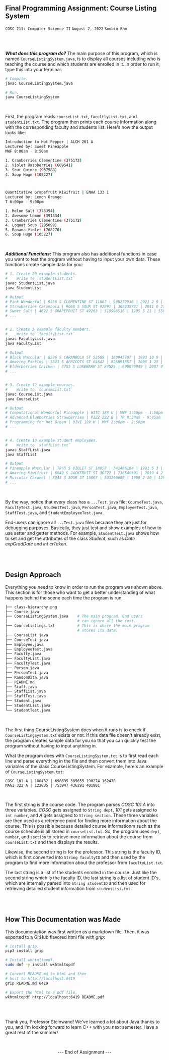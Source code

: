 ## Final Programming Assignment: Course Listing System<br>
`COSC 211: Computer Science II`
`August 2, 2022`
`Soobin Rho`

<br>
<br>

***What does this program do?***
The main purpose of this program,
which is named `CourseListingSystem.java`, is to
display all courses including
who is teaching the course and
which students are enrolled in it.
In order to run it, type this
into your terminal:

```bash
# Compile.
javac CourseListingSystem.java

# Run.
java CourseListingSystem
```

<br>

First, the program reads `courseList.txt`,
`facultlyList.txt`, and `studentList.txt`.
The program then prints each course information
along with the corresponding faculty and students list.
Here's how the output looks like:

```bash
Introduction to Hot Pepper | ALCH 201 A
Lectured by: Sweet Pineapple
MWF 8:00am - 8:50am

1. Cranberries Clementine (375172)
2. Violet Raspberries (609541)
3. Sour Quince (967588)
4. Soup Huge (105227)



Quantitative Grapefruit Kiwifruit | ENHA 133 I
Lectured by: Lemon Orange
T 6:00pm - 9:00pm

1. Melon Salt (373394)
2. Awesome Lemon (391334)
3. Cranberries Clementine (375172)
4. Loquat Soup (295099)
5. Banana Violet (768270)
6. Soup Huge (105227)
```

<br>

***Additional Functions:***
This program also has additional functions
in case you want to test the program
without having to input your own data.
These functions create sample data for you:

```bash
# 1. Create 20 example students.
#    Write to `studentList.txt`
javac StudentList.java
java StudentList

# Output
# Pink Wonderful | 9556 S CLEMENTINE ST 11867 | 908272936 | 2021 2 9 | 274769 | 2039 2 3 | 2043 2 5 | 101 | 101 | 13
# Strawberries Carambola | 9068 S SOUR ST 92891 | 368235721 | 2011 0 23 | 842367 | 2029 0 1 | 2033 0 2 | 46 | 23 | 16
# Sweet Salt | 4622 S GRAPEFRUIT ST 49263 | 510996516 | 1995 5 21 | 550459 | 2013 5 5 | 2017 5 4 | 34 | 18 | 15
# ...


# 2. Create 5 example faculty members.
#    Write to `facultyList.txt`
javac FacultyList.java
java FacultyList

# Output
# Black Muscular | 8596 S CARAMBOLA ST 52509 | 180945707 | 1993 10 9 | 533097 | 2027 10 4 | Acerola Wizard | WIZA | 1891825
# Amazing Pickles | 3823 S APRICOTS ST 64642 | 826891857 | 2005 1 25 | 375345 | 2039 1 6 | Loquat Wizard | DIVI | 387550
# Elderberries Chicken | 8755 S LUKEWARM ST 84529 | 696870949 | 2007 9 27 | 494751 | 2041 8 30 | Happy Wizard | WITC | 8098919
# ...


# 3. Create 12 example courses.
#    Write to `courseList.txt`
javac CourseList.java
java CourseList

# Output
# Computational Wonderful Pineapple | WITC 188 U | MWF 1:00pm - 1:50pm
# Advanced Blueberries Strawberries | PIZZ 222 B | TR 8:30am - 9:45am
# Programming for Hot Green | DIVI 199 H | MWF 2:00pm - 2:50pm
# ...


# 4. Create 10 example student employees.
#    Write to `staffList.txt`
javac StaffList.java
java StaffList

# Output
# Pineapple Muscular | 7865 S VIOLET ST 18857 | 341486164 | 1991 5 3 | 222814 | 2010 5 3 | Green Assistant Wizard | WIZA | false | 25.42
# Amazing Kiwifruit | 6049 S JACKFRUIT ST 30722 | 716540301 | 2019 4 2 | 435878 | 2038 4 5 | Blueberries Assistant Wizard | SPRI | false | 18.63
# Muscular Caramel | 8043 S SOUR ST 15867 | 533296680 | 1999 2 20 | 129121 | 2018 2 1 | Hot Assistant Wizard | WITC | false | 27.43
# ...
```

<br>

By the way, notice that every class
has a `...Test.java` file:
`CourseTest.java`,
`FacultyTest.java`,
`StudentTest.java`,
`PersonTest.java`,
`EmployeeTest.java`,
`StaffTest.java`, and
`StudentEmployeeTest.java`.

End-users can ignore all `...Test.java`
files becuase they are just for debugging
purposes. Basically, they just test and show
examples of how to use setter and
getter methods. For example,
`StudentTest.java` shows how to
set and get the attributes of
the class *Student*, such as
*Date expGradDate* and *int crTaken*.

<br>
<br>

## Design Approach

Everything you need to know in order
to run the program was shown above.
This section is for those who want to
get a better understanding of what
happens behind the scene each time
the program is run.

```bash
├── class-hierarchy.png
├── Course.java
├── CourseListingSystem.java    # The main program. End users
│                               # can ignore all the rest.
├── CourseListings.txt          # This is where the main program
│                               # stores its data.
├── CourseList.java
├── CourseTest.java
├── Employee.java
├── EmployeeTest.java
├── Faculty.java
├── FacultyList.java
├── FacultyTest.java
├── Person.java
├── PersonTest.java
├── RandomData.java
├── README.md
├── Staff.java
├── StaffList.java
├── StaffTest.java
├── Student.java
├── StudentList.java
└── StudentTest.java
```

<br>

The first thing CourseListingSystem does
when it runs is to check if
`CourseListingSystem.txt` exists or not.
If this data file doesn't already exist,
the program creates sample data for you
so that you can quickly test the program
without having to input anything in.

What the program does with
`CourseListingSystem.txt` is to
first read each line and parse everything
in the file and then convert them into
Java variables of the class CourseListingSystem.
For example, here's an example of
`CourseListingSystem.txt`:

```
COSC 101 A | 100432 | 698635 385655 190274 162478
MAGI 322 A | 122805 | 753947 436291 401901
```

<br>

The first string is the course code. The program
parses *COSC 101 A* into three variables.
*COSC* gets assigned to `String dept`,
*101* gets assigned to `int number`, and
*A* gets assigned to `String section`.
These three variables are then used as a
reference point for finding more information
about the course. This is possible because
detailed course informationm
such as the course schedule is all stored in `courseList.txt`.
So, the program uses `dept`, `number`, and `section`
to retrieve more information about the course from
`courseList.txt` and then displays the results.

Likewise, the second string is for the professor.
This string is the faculty ID, which is
first converted into `String facultyID` and then
used by the program to find more information
about the professor from `facultyList.txt`.

The last string is a list of the students enrolled
in the course. Just like the second string
which is the faculty ID, the last string
is a list of student ID's, which are
internally parsed into `String studentID`
and then used for retrieving detailed
student information from `studentList.txt`.

<br>
<br>

## How This Documentation was Made

This documentation was first written
as a markdown file. Then, it was exported
to a GitHub flavored html file with *grip*:

```bash
# Install grip.
pip3 install grip

# Install wkhtmltopdf.
sudo dnf -y install wkhtmltopdf

# Convert README.md to html and then
# host to http://localhost:6419
grip README.md 6419

# Export the html to a pdf file.
wkhtmltopdf http://localhost:6419 README.pdf
```

<br>
<br>

Thank you, Professor Steinwand!
We've learned a lot about Java
thanks to you, and I'm looking forward
to learn C++ with you next semester.
Have a great rest of the summer!

<br>

<p align="center">
  --- End of Assignment ---
</p>

<br>
<br>
<br>


